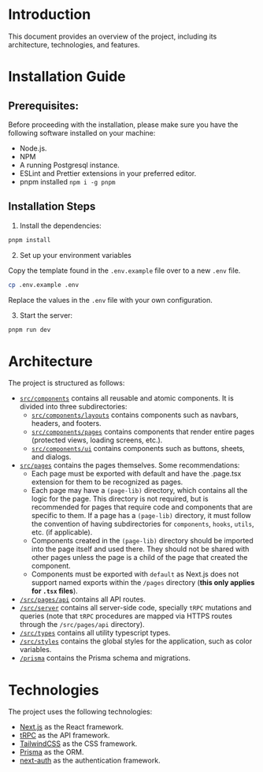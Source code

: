 # Introduction

This document provides an overview of the project, including its architecture, technologies, and features.

# Installation Guide

## Prerequisites:

Before proceeding with the installation, please make sure you have the following software installed on your machine:

- Node.js.
- NPM
- A running Postgresql instance.
- ESLint and Prettier extensions in your preferred editor.
- pnpm installed `npm i -g pnpm`

## Installation Steps

1. Install the dependencies:

```bash
pnpm install
```

2. Set up your environment variables

Copy the template found in the `.env.example` file over to a new `.env` file.

```bash
cp .env.example .env
```

Replace the values in the `.env` file with your own configuration.

3. Start the server:

```bash
pnpm run dev
```

# Architecture

The project is structured as follows:

- [`src/components`](./src/components) contains all reusable and atomic components. It is divided into three subdirectories:
  - [`src/components/layouts`](./src/components/layouts) contains components such as navbars, headers, and footers.
  - [`src/components/pages`](./src/components/pages) contains components that render entire pages (protected views, loading screens, etc.).
  - [`src/components/ui`](./src/components/ui) contains components such as buttons, sheets, and dialogs.
- [`src/pages`](./src/pages) contains the pages themselves. Some recommendations:
  - Each page must be exported with default and have the .page.tsx extension for them to be recognized as pages.
  - Each page may have a `(page-lib)` directory, which contains all the logic for the page. This directory is not required, but is recommended for pages that require code and components that are specific to them. If a page has a `(page-lib)` directory, it must follow the convention of having subdirectories for `components`, `hooks`, `utils`, etc. (if applicable).
  - Components created in the `(page-lib)` directory should be imported into the page itself and used there. They should not be shared with other pages unless the page is a child of the page that created the component.
  - Components must be exported with `default` as Next.js does not support named exports within the `/pages` directory (**this only applies for `.tsx` files**).
- [`/src/pages/api`](./src/pages/api) contains all API routes.
- [`/src/server`](./src/server) contains all server-side code, specially `tRPC` mutations and queries (note that `tRPC` procedures are mapped via HTTPS routes through the `/src/pages/api` directory).
- [`/src/types`](./src/types) contains all utility typescript types.
- [`/src/styles`](./src/styles) contains the global styles for the application, such as color variables.
- [`/prisma`](./prisma) contains the Prisma schema and migrations.

# Technologies

The project uses the following technologies:

- [Next.js](https://nextjs.org/) as the React framework.
- [tRPC](https://trpc.io/) as the API framework.
- [TailwindCSS](https://tailwindcss.com/) as the CSS framework.
- [Prisma](https://www.prisma.io/) as the ORM.
- [next-auth](https://next-auth.js.org/) as the authentication framework.
